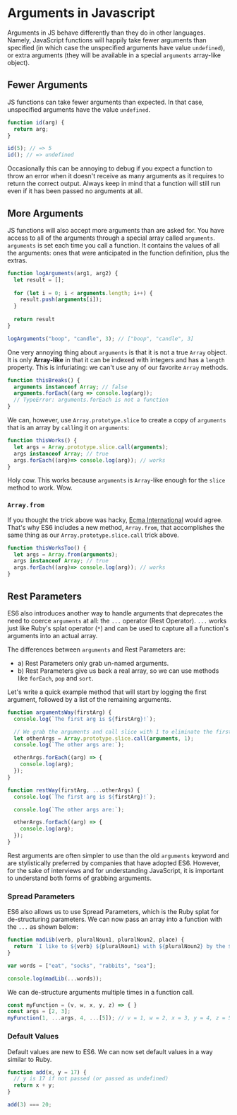 # Arguments in Javascript

Arguments in JS behave differently than they do in other languages.
Namely, JavaScript functions will happily take fewer arguments than
specified (in which case the unspecified arguments have value
`undefined`), or extra arguments (they will be available in a special
`arguments` array-like object).

## Fewer Arguments

JS functions can take fewer arguments than expected. In that
case, unspecified arguments have the value `undefined`.

```javascript
function id(arg) {
  return arg;
}

id(5); // => 5
id(); // => undefined
```

Occasionally this can be annoying to debug if you expect a function to
throw an error when it doesn't receive as many arguments as it
requires to return the correct output. Always keep in mind that a
function will still run even if it has been passed no arguments at
all.

## More Arguments

JS functions will also accept more arguments than are asked for. You
have access to all of the arguments through a special array called
`arguments`. `arguments` is set each time you
call a function. It contains the values of all the arguments: ones
that were anticipated in the function definition, plus the extras.

```javascript
function logArguments(arg1, arg2) {
  let result = [];
  
  for (let i = 0; i < arguments.length; i++) {
    result.push(arguments[i]);
  }
  
  return result
}

logArguments("boop", "candle", 3); // ["boop", "candle", 3]
```

One very annoying thing about `arguments` is that it is not a true `Array`
object. It is only **Array-like** in that it can be indexed with integers and
has a `length` property. This is infuriating: we can't use any of our favorite
`Array` methods.

```javascript
function thisBreaks() {
  arguments instanceof Array; // false
  arguments.forEach((arg => console.log(arg)); 
  // TypeError: arguments.forEach is not a function
}
```

We can, however, use `Array.prototype.slice` to create a copy of `arguments` 
that is an array by `call`ing it on `arguments`:

```javascript
function thisWorks() {
  let args = Array.prototype.slice.call(arguments);  
  args instanceof Array; // true
  args.forEach((arg)=> console.log(arg)); // works
}
```

Holy cow. This works because `arguments` is `Array`-like enough for
the `slice` method to work. Wow.

### `Array.from`

If you thought the trick above was hacky, [Ecma
International](https://en.wikipedia.org/wiki/Ecma_International) would agree.
That's why ES6 includes a new method, `Array.from`, that accomplishes the same
thing as our `Array.prototype.slice.call` trick above.

```javascript
function thisWorksToo() {
  let args = Array.from(arguments);  
  args instanceof Array; // true
  args.forEach((arg)=> console.log(arg)); // works
}
```

## Rest Parameters

ES6 also introduces another way to handle arguments that deprecates the need to
coerce `arguments` at all:  the `...` operator (Rest Operator). `...` works 
just like Ruby's splat operator (`*`) and can be used to capture all a function's arguments 
into an actual array.

The differences between `arguments` and Rest Parameters are:

* a) Rest Parameters only grab un-named arguments. 
* b) Rest Parameters give us back a real array, so we can use methods like `forEach`, `pop` and `sort`. 

Let's write a quick example method that will start by logging the first
argument, followed by a list of the remaining arguments.

```javascript
function argumentsWay(firstArg) {
  console.log(`The first arg is ${firstArg}!`);

  // We grab the arguments and call slice with 1 to eliminate the firstArg
  let otherArgs = Array.prototype.slice.call(arguments, 1);
  console.log(`The other args are:`);

  otherArgs.forEach((arg) => {
    console.log(arg);
  });
}

function restWay(firstArg, ...otherArgs) {
  console.log(`The first arg is ${firstArg}!`);

  console.log(`The other args are:`);

  otherArgs.forEach((arg) => {
    console.log(arg);
  });
}
```

Rest arguments are often simpler to use than the old `arguments` keyword and 
are stylistically preferred by companies that have adopted ES6. However, for 
the sake of interviews and for understanding JavaScript, it is important to
understand both forms of grabbing arguments.

### Spread Parameters

ES6 also allows us to use Spread Parameters, which is the Ruby splat for 
de-structuring parameters. We can now pass an array into a function with the `...` 
as shown below:

```javascript
function madLib(verb, pluralNoun1, pluralNoun2, place) {
  return `I like to ${verb} ${pluralNoun1} with ${pluralNoun2} by the ${place}.`;
}

var words = ["eat", "socks", "rabbits", "sea"];

console.log(madLib(...words));
```

We can de-structure arguments multiple times in a function call.

```javascript
const myFunction = (v, w, x, y, z) => { }
const args = [2, 3];
myFunction(1, ...args, 4, ...[5]); // v = 1, w = 2, x = 3, y = 4, z = 5
```

### Default Values

Default values are new to ES6. We can now set default values in a way similar 
to Ruby.

```javascript
function add(x, y = 17) {
  // y is 17 if not passed (or passed as undefined)
  return x + y;
}

add(3) === 20;
```
